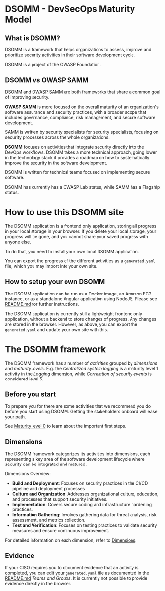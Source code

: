 # DSOMM - DevSecOps Maturity Model

## What is DSOMM?
DSOMM is a framework that helps organizations to assess, improve and prioritize security activities in their software development cycle. 

DSOMM is a project of the OWASP Foundation.

## DSOMM vs OWASP SAMM
[DSOMM](https://dsomm.owasp.org/) and [OWASP SAMM](https://owaspsamm.org/) are both frameworks that share a common goal of improving security. 

**OWASP SAMM** is more focused on the overall maturity of an organization's software assurance and security practices, with a broader scope that includes governance, compliance, risk management, and secure software development.

SAMM is written by security specialists for security specialists, focusing on security processes across the whole organizations.

**DSOMM** focuses on activities that integrate security directly into the DevOps workflows. DSOMM takes a more technical approach, going lower in the technology stack it provides a roadmap on how to systematically improve the security in the software development.

DSOMM is written for technical teams focused on implementing secure software.

DSOMM has currently has a OWASP Lab status, while SAMM has a Flagship status.

# How to use this DSOMM site
The DSOMM application is a frontend only application, storing all progress in your local storage in your browser. If you delete your local storage, your  progress will be gone, and you cannot share your saved progress with anyone else.

To do that, you need to install your own local DSOMM application.

You can export the progress of the different activities as a `generated.yaml` file, which you may import into your own site.


## How to setup your own DSOMM
The DSOMM application can be run as a Docker image, an Amazon EC2 instance, or as a standalone Angular application using NodeJS. Please see [README.md](./usage/README) for further instructions.

The DSOMM application is currently still a lightweight frontend only application, without a backend to store changes of progress. Any changes are stored in the browser. However, as above, you can export the `generated.yaml` and update your own site with this.


# The DSOMM framework
The DSOMM framework has a number of _activities_ grouped by _dimensions_ and _maturity levels_. E.g. the _Centralized system logging_ is a maturity level 1 activity in the _Logging_ dimension, while _Correlation of security events_ is considered level 5.



## Before you start
To prepare you for there are some activities that we recommend you do before you start using DSOMM. Getting the stakeholders onboard will ease your path.

See [Maturity level 0](./usage/maturity-level-0) to learn about the important first steps.


## Dimensions
The DSOMM framework categorizes its activities into dimensions, each representing a key area of the software development lifecycle where security can be integrated and matured.

Dimensions Overview:
 - **Build and Deployment**: Focuses on security practices in the CI/CD pipeline and deployment processes
 - **Culture and Organization**: Addresses organizational culture, education, and processes that support security initiatives.
 - **Implementation**: Covers secure coding and infrastructure hardening practices.
- **Information Gathering**: Involves gathering data for threat analysis, risk assessment, and metrics collection.
- **Test and Verification**: Focuses on testing practices to validate security measures and ensure continuous improvement.

For detailed information on each dimension, refer to [Dimensions](./usage/dimensions).





## Evidence
If your CISO requires you to document evidence that an activity is completed, you can edit your `generated.yaml` file as documented in the [README.md](./usage/README) _Teams and Groups_. It is currently not possible to provide evidence directly in the browser.
